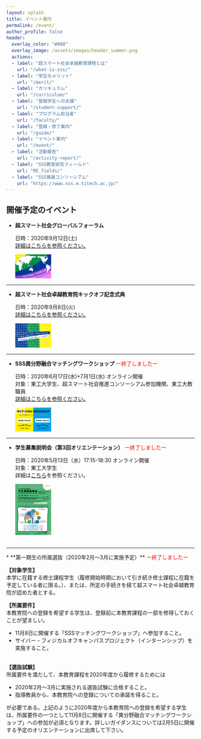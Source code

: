 ```yaml
---
layout: splash
title: イベント案内
permalink: /event/
author_profile: false
header:
  overlay_color: "#000"
  overlay_image: /assets/images/header_summer.png
  actions:
  - label: "超スマート社会卓越教育課程とは"
    url: "/what-is-sss/"
  - label: "学生のメリット"
    url: "/merit/"
  - label: "カリキュラム"
    url: "/curriculum/"
  - label: "登録学生への支援​"
    url: "/student-support/"
  - label: "プログラム担当者​"
    url: "/faculty/"
  - label: "登録・修了案内"
    url: "/guide/"
  - label: "イベント案内"
    url: "/event/"
  - label: "活動報告"
    url: "/activity-report/"
  - label: "SSS教育研究フィールド"
    url: "RE_fields/"
  - label: "SSS推進コンソーシアム"
    url: "https://www.sss.e.titech.ac.jp/"
---
```


## 開催予定のイベント

* **超スマート社会グローバルフォーラム**

  日時：2020年9月12日(土)<br>
  [詳細はこちらを参照ください。](https://www.wise-sss.titech.ac.jp/global-forum_en/)　
  <div style="text-align:left"><img src="/assets/images/global-forum.png" width="20%" height="20%" />
  </div>


<hr>

* **超スマート社会卓越教育院キックオフ記念式典**

  日時：2020年9月8日(火)<br>
  [詳細はこちらを参照ください。](https://www.wise-sss.titech.ac.jp/kick-off/)　
  <div style="text-align:left"><img src="/assets/images/kickoff_20200807.png" width="20%" height="20%" />
  </div>

<hr>

* **SSS異分野融合マッチングワークショップ**<span style="color:Red"> ー終了しましたー</span>

  日時：2020年6月17日(水)+7月1日(水) オンライン開催<br>
  対象：東工大学生、超スマート社会推進コンソーシアム参加機関、東工大教職員<br>
  [詳細はこちらを参照ください。](https://www.sss.e.titech.ac.jp/event-sss-matching-ws-20200617/)　
  <div style="text-align:left"><img src="/assets/images/matchingWS_20200703.png" width="20%" height="20%" />
  </div>

<hr>


* **学生募集説明会（第3回オリエンテーション）**<span style="color:Red"> ー終了しましたー</span>

  日時：2020年5月13日（水）17:15-18:30 オンライン開催<br>
  対象：東工大学生<br>
  詳細は[こちら](/3rd-orientation)を参照ください。　
  <div style="text-align:left"><a href="/doc/3rd_orientation.pdf"><img src="/assets/images/3rd_orientation.png" width="20%" height="20%" />
  </a>
  </div>
  <br>

<hr>
* **第一期生の所属選抜（2020年2月～3月に実施予定）**<span style="color:Red"> ー終了しましたー</span>

  **【対象学生】**<br>
  本学に在籍する修士課程学生（履修開始時期において引き続き修士課程に在籍を予定している者に限る。）、または、所定の手続きを経て超スマート社会卓越教育院が認めた者とする。

  **【所属要件】**<br>
  本教育院への登録を希望する学生は、登録前に本教育課程の一部を修得しておくことが望ましい。
  - 11月8日に開催する「SSSマッチングワークショップ」へ参加すること。
  - サイバー・フィジカルオフキャンパスプロジェクト（インターンシップ）を実施すること。<br><br>

  **【選抜試験】**<br>
  所属要件を満たして、本教育課程を2020年度から履修するためには
  - 2020年2月～3月に実施される選抜試験に合格すること。
  - 指導教員から、本教育院への登録についての承諾を得ること。

  が必要である。上記のように2020年度から本教育院への登録を希望する学生は、所属要件の一つとして11月8日に開催する「異分野融合マッチングワークショップ」への参加が必須となります。詳しいガイダンスについては2月5日に開催する予定のオリエンテーションに出席して下さい。
